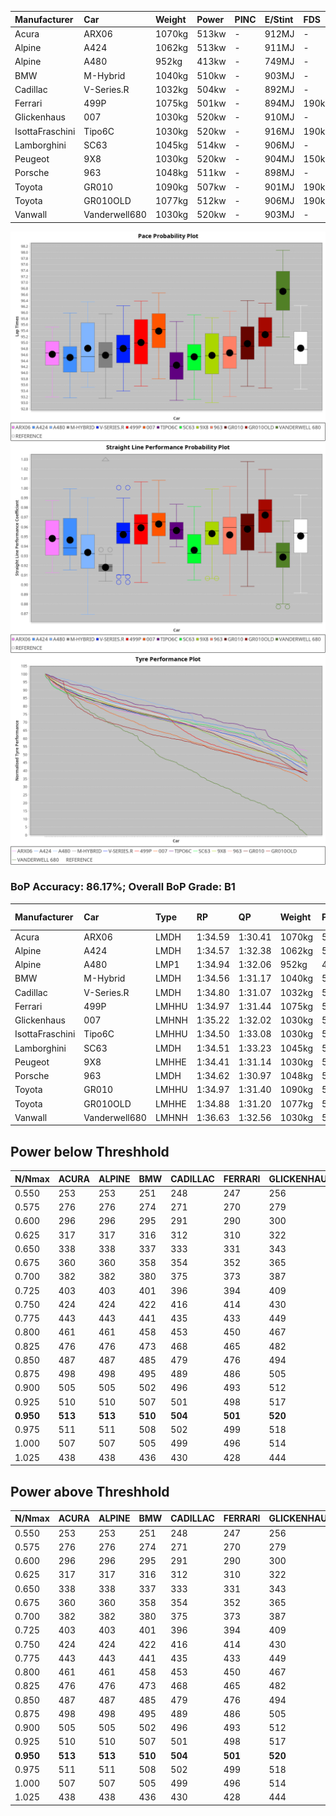 |Manufacturer|Car|Weight|Power|PINC|E/Stint|FDS|
|:-|:-|:-|:-|:-|:-|:-|
|Acura|ARX06|1070kg|513kw|-|912MJ|-|
|Alpine|A424|1062kg|513kw|-|911MJ|-|
|Alpine|A480|952kg|413kw|-|749MJ|-|
|BMW|M-Hybrid|1040kg|510kw|-|903MJ|-|
|Cadillac|V-Series.R|1032kg|504kw|-|892MJ|-|
|Ferrari|499P|1075kg|501kw|-|894MJ|190kph|
|Glickenhaus|007|1030kg|520kw|-|910MJ|-|
|IsottaFraschini|Tipo6C|1030kg|520kw|-|916MJ|190kph|
|Lamborghini|SC63|1045kg|514kw|-|906MJ|-|
|Peugeot|9X8|1030kg|520kw|-|904MJ|150kph|
|Porsche|963|1048kg|511kw|-|898MJ|-|
|Toyota|GR010|1090kg|507kw|-|901MJ|190kph|
|Toyota|GR010OLD|1077kg|512kw|-|906MJ|190kph|
|Vanwall|Vanderwell680|1030kg|520kw|-|903MJ|-|

![PACECHART](./IMG/CUSTOM.png)
![STRAIGHTLINEPERFORMANCECHART](./IMG/CUSTOM_sp.png)
![TYREPERFORMANCECHART](./IMG/CUSTOM_tw.png)

### BoP Accuracy: 86.17%; Overall BoP Grade: B1
|Manufacturer|Car|Type|RP|QP|Weight|Power¹|Threshhold|PINC|Power²|E/Stint|AVG Vmax|FDS|RDLC|L/Stint|BOP-Grade|ModelAccuracy|ModelPoints|Match%|
|:-|:-|:-|:-|:-|:-|:-|:-|:-|:-|:-|:-|:-|:-|:-|:-|:-|:-|:-|
|Acura|ARX06|LMDH|1:34.59|1:30.41|1070kg|513kw|210.0kph|-|513kw|912MJ|299.09kph|-|0.99|40|-C2|100.00%|995|73.35%|
|Alpine|A424|LMDH|1:34.57|1:32.38|1062kg|513kw|210.0kph|-|513kw|911MJ|299.11kph|-|1.00|40|~A1|80.53%|517|95.03%|
|Alpine|A480|LMP1|1:34.94|1:32.06|952kg|413kw|210.0kph|-|413kw|749MJ|294.34kph|-|0.97|37|~A1|59.62%|840|100.00%|
|BMW|M-Hybrid|LMDH|1:34.56|1:31.17|1040kg|510kw|210.0kph|-|510kw|903MJ|296.26kph|-|1.03|40|-B2|98.60%|1690|84.63%|
|Cadillac|V-Series.R|LMDH|1:34.80|1:31.07|1032kg|504kw|210.0kph|-|504kw|892MJ|299.96kph|-|1.03|40|~A1|88.58%|2033|99.76%|
|Ferrari|499P|LMHHU|1:34.97|1:31.44|1075kg|501kw|210.0kph|-|501kw|894MJ|299.77kph|190kph|1.02|40|~A1|84.67%|2303|100.00%|
|Glickenhaus|007|LMHNH|1:35.22|1:32.02|1030kg|520kw|210.0kph|-|520kw|910MJ|303.42kph|-|0.96|40|+A2|96.64%|1639|94.18%|
|IsottaFraschini|Tipo6C|LMHHU|1:34.50|1:33.08|1030kg|520kw|210.0kph|-|520kw|916MJ|302.34kph|190kph|1.08|40|+B1|66.67%|96|88.15%|
|Lamborghini|SC63|LMDH|1:34.51|1:33.23|1045kg|514kw|210.0kph|-|514kw|906MJ|298.12kph|-|1.05|40|-B2|96.77%|419|83.18%|
|Peugeot|9X8|LMHHE|1:34.41|1:31.14|1030kg|520kw|210.0kph|-|520kw|904MJ|301.05kph|150kph|1.03|40|-B2|87.16%|2572|82.21%|
|Porsche|963|LMDH|1:34.62|1:30.97|1048kg|511kw|210.0kph|-|511kw|898MJ|300.31kph|-|1.01|40|-A2|93.05%|5740|91.33%|
|Toyota|GR010|LMHHU|1:34.97|1:31.40|1090kg|507kw|210.0kph|-|507kw|901MJ|299.48kph|190kph|1.01|40|~A1|90.17%|3255|97.38%|
|Toyota|GR010OLD|LMHHE|1:34.88|1:31.20|1077kg|512kw|210.0kph|-|512kw|906MJ|302.57kph|190kph|1.02|40|~A1|85.24%|1322|100.00%|
|Vanwall|Vanderwell680|LMHNH|1:36.63|1:32.56|1030kg|520kw|210.0kph|-|520kw|903MJ|297.20kph|-|1.01|40|+Ω1|91.33%|611|17.19%|

## Power below Threshhold
|N/Nmax|ACURA|ALPINE|BMW|CADILLAC|FERRARI|GLICKENHAUS|ISOTTAFRASCHINI|LAMBORGHINI|PEUGEOT|PORSCHE|TOYOTA|TOYOTA|VANWALL|​|RPM|A480|
|:-|:-|:-|:-|:-|:-|:-|:-|:-|:-|:-|:-|:-|:-|:-|:-|:-|
|0.550|253|253|251|248|247|256|256|253|256|252|250|252|256|​|--|-|
|0.575|276|276|274|271|270|279|279|276|279|275|273|275|279|​|--|-|
|0.600|296|296|295|291|290|300|300|297|300|295|293|296|300|​|--|-|
|0.625|317|317|316|312|310|322|322|318|322|316|314|317|322|​|--|-|
|0.650|338|338|337|333|331|343|343|339|343|337|335|338|343|​|--|-|
|0.675|360|360|358|354|352|365|365|361|365|359|356|359|365|​|--|-|
|0.700|382|382|380|375|373|387|387|383|387|380|377|381|387|​|--|-|
|0.725|403|403|401|396|394|409|409|404|409|402|399|403|409|​|--|-|
|0.750|424|424|422|416|414|430|430|425|430|422|419|423|430|​|--|-|
|0.775|443|443|441|435|433|449|449|444|449|441|438|442|449|​|5000|242|
|0.800|461|461|458|453|450|467|467|462|467|459|455|460|467|​|5500|286|
|0.825|476|476|473|468|465|482|482|477|482|474|470|475|482|​|6000|320|
|0.850|487|487|485|479|476|494|494|488|494|485|482|486|494|​|6500|361|
|0.875|498|498|495|489|486|505|505|499|505|496|492|497|505|​|7000|404|
|0.900|505|505|502|496|493|512|512|506|512|503|499|504|512|​|7500|414|
|0.925|510|510|507|501|498|517|517|511|517|508|504|509|517|​|8000|410|
|**0.950**|**513**|**513**|**510**|**504**|**501**|**520**|**520**|**514**|**520**|**511**|**507**|**512**|**520**|**​**|**8500**|**413**|
|0.975|511|511|508|502|499|518|518|512|518|509|505|510|518|​|9000|207|
|1.000|507|507|505|499|496|514|514|508|514|505|502|506|514|​|--|-|
|1.025|438|438|436|430|428|444|444|439|444|436|433|437|444|​|--|-|

## Power above Threshhold
|N/Nmax|ACURA|ALPINE|BMW|CADILLAC|FERRARI|GLICKENHAUS|ISOTTAFRASCHINI|LAMBORGHINI|PEUGEOT|PORSCHE|TOYOTA|TOYOTA|VANWALL|​|RPM|A480|
|:-|:-|:-|:-|:-|:-|:-|:-|:-|:-|:-|:-|:-|:-|:-|:-|:-|
|0.550|253|253|251|248|247|256|256|253|256|252|250|252|256|​|--|-|
|0.575|276|276|274|271|270|279|279|276|279|275|273|275|279|​|--|-|
|0.600|296|296|295|291|290|300|300|297|300|295|293|296|300|​|--|-|
|0.625|317|317|316|312|310|322|322|318|322|316|314|317|322|​|--|-|
|0.650|338|338|337|333|331|343|343|339|343|337|335|338|343|​|--|-|
|0.675|360|360|358|354|352|365|365|361|365|359|356|359|365|​|--|-|
|0.700|382|382|380|375|373|387|387|383|387|380|377|381|387|​|--|-|
|0.725|403|403|401|396|394|409|409|404|409|402|399|403|409|​|--|-|
|0.750|424|424|422|416|414|430|430|425|430|422|419|423|430|​|--|-|
|0.775|443|443|441|435|433|449|449|444|449|441|438|442|449|​|5000|242|
|0.800|461|461|458|453|450|467|467|462|467|459|455|460|467|​|5500|286|
|0.825|476|476|473|468|465|482|482|477|482|474|470|475|482|​|6000|320|
|0.850|487|487|485|479|476|494|494|488|494|485|482|486|494|​|6500|361|
|0.875|498|498|495|489|486|505|505|499|505|496|492|497|505|​|7000|404|
|0.900|505|505|502|496|493|512|512|506|512|503|499|504|512|​|7500|414|
|0.925|510|510|507|501|498|517|517|511|517|508|504|509|517|​|8000|410|
|**0.950**|**513**|**513**|**510**|**504**|**501**|**520**|**520**|**514**|**520**|**511**|**507**|**512**|**520**|**​**|**8500**|**413**|
|0.975|511|511|508|502|499|518|518|512|518|509|505|510|518|​|9000|207|
|1.000|507|507|505|499|496|514|514|508|514|505|502|506|514|​|--|-|
|1.025|438|438|436|430|428|444|444|439|444|436|433|437|444|​|--|-|
